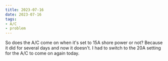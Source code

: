 ```yaml
---
title: 2023-07-16
date: 2023-07-16
tags:
- A/C
- problem
---
```

So does the A/C come on when it's set to 15A shore power or not? Because it did for several days and now it doesn't. I had to switch to the 20A setting for the A/C to come on again today.